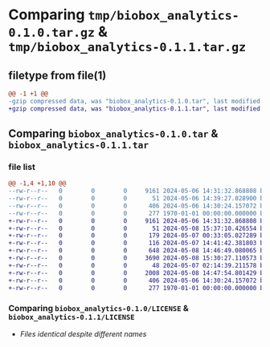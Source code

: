 # Comparing `tmp/biobox_analytics-0.1.0.tar.gz` & `tmp/biobox_analytics-0.1.1.tar.gz`

## filetype from file(1)

```diff
@@ -1 +1 @@
-gzip compressed data, was "biobox_analytics-0.1.0.tar", last modified: Fri Jan  1 00:00:00 2016, max compression
+gzip compressed data, was "biobox_analytics-0.1.1.tar", last modified: Fri Jan  1 00:00:00 2016, max compression
```

## Comparing `biobox_analytics-0.1.0.tar` & `biobox_analytics-0.1.1.tar`

### file list

```diff
@@ -1,4 +1,10 @@
--rw-r--r--   0        0        0     9161 2024-05-06 14:31:32.868808 biobox_analytics-0.1.0/LICENSE
--rw-r--r--   0        0        0       51 2024-05-06 14:39:27.028900 biobox_analytics-0.1.0/biobox_analytics/__init__.py
--rw-r--r--   0        0        0      406 2024-05-06 14:30:24.157072 biobox_analytics-0.1.0/pyproject.toml
--rw-r--r--   0        0        0      277 1970-01-01 00:00:00.000000 biobox_analytics-0.1.0/PKG-INFO
+-rw-r--r--   0        0        0     9161 2024-05-06 14:31:32.868808 biobox_analytics-0.1.1/LICENSE
+-rw-r--r--   0        0        0       51 2024-05-08 15:37:10.426554 biobox_analytics-0.1.1/biobox_analytics/__init__.py
+-rw-r--r--   0        0        0      179 2024-05-07 00:33:05.027289 biobox_analytics-0.1.1/biobox_analytics/_setup.py
+-rw-r--r--   0        0        0      116 2024-05-07 14:41:42.381803 biobox_analytics-0.1.1/biobox_analytics/core/__init__.py
+-rw-r--r--   0        0        0      648 2024-05-08 14:46:49.080065 biobox_analytics-0.1.1/biobox_analytics/core/_concept.py
+-rw-r--r--   0        0        0     3690 2024-05-08 15:30:27.110573 biobox_analytics-0.1.1/biobox_analytics/core/_node.py
+-rw-r--r--   0        0        0       48 2024-05-07 02:14:39.211578 biobox_analytics-0.1.1/biobox_analytics/integrations/__init__.py
+-rw-r--r--   0        0        0     2008 2024-05-08 14:47:54.801429 biobox_analytics-0.1.1/biobox_analytics/integrations/_lamindb.py
+-rw-r--r--   0        0        0      406 2024-05-06 14:30:24.157072 biobox_analytics-0.1.1/pyproject.toml
+-rw-r--r--   0        0        0      277 1970-01-01 00:00:00.000000 biobox_analytics-0.1.1/PKG-INFO
```

### Comparing `biobox_analytics-0.1.0/LICENSE` & `biobox_analytics-0.1.1/LICENSE`

 * *Files identical despite different names*

